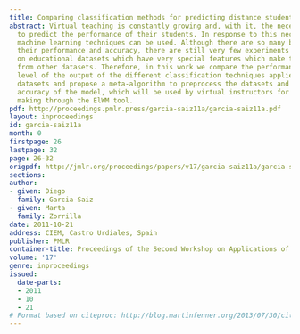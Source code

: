 ```yaml
---
title: Comparing classification methods for predicting distance students' performance
abstract: Virtual teaching is constantly growing and, with it, the necessity of instructors
  to predict the performance of their students. In response to this necessity, different
  machine learning techniques can be used. Although there are so many benchmarks comparing
  their performance and accuracy, there are still very few experiments carried out
  on educational datasets which have very special features which make them different
  from other datasets. Therefore, in this work we compare the performance and interpretation
  level of the output of the different classification techniques applied on educational
  datasets and propose a meta-algorithm to preprocess the datasets and improve the
  accuracy of the model, which will be used by virtual instructors for their decision
  making through the ElWM tool.
pdf: http://proceedings.pmlr.press/garcia-saiz11a/garcia-saiz11a.pdf
layout: inproceedings
id: garcia-saiz11a
month: 0
firstpage: 26
lastpage: 32
page: 26-32
origpdf: http://jmlr.org/proceedings/papers/v17/garcia-saiz11a/garcia-saiz11a.pdf
sections: 
author:
- given: Diego
  family: Garcia-Saiz
- given: Marta
  family: Zorrilla
date: 2011-10-21
address: CIEM, Castro Urdiales, Spain
publisher: PMLR
container-title: Proceedings of the Second Workshop on Applications of Pattern Analysis
volume: '17'
genre: inproceedings
issued:
  date-parts:
  - 2011
  - 10
  - 21
# Format based on citeproc: http://blog.martinfenner.org/2013/07/30/citeproc-yaml-for-bibliographies/
---
```

